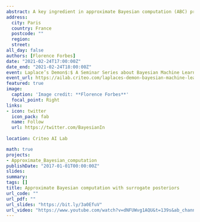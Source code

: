 ```yaml
---
abstract: A key ingredient in approximate Bayesian computation (ABC) procedures is the choice of a discrepancy that describes how different the simulated and observed data are, often based on a set of summary statistics when the data cannot be compared directly. Unless discrepancy and summaries are available from experts or prior knowledge, which seldom occurs, they have to be chosen and this can affect the approximations. Their choice is an active research topic which has mainly considered data discrepancies requiring samples of observations or distances between summary statistics, to date. In this work, we introduce a preliminary learning step in which surrogate posteriors are built from finite Gaussian mixtures using an inverse regression approach. These surrogate posteriors are then used in place of summary statistics and compared using metrics between distributions in place of data discrepancies. Two such metrics are investigated, a standard L2 distance and an optimal transport-based distance. The whole procedure can be seen as an extension of the semi-automatic ABC framework to functional summary statistics. The resulting ABC quasi-posterior distribution is shown to converge to the true one, under standard conditions. Performance is illustrated on both synthetic and real data sets, where it is shown that our approach is particularly useful when the posterior is multimodal.
address:
  city: Paris
  country: France
  postcode: ""
  region: 
  street: 
all_day: false
authors: [Florence Forbes]
date: "2021-02-24T17:00:00Z"
date_end: "2021-02-24T18:00:00Z"
event: Laplace’s Demon$:$ A Seminar Series about Bayesian Machine Learning at Scale
event_url: https://ailab.criteo.com/laplaces-demon-bayesian-machine-learning-at-scale/
featured: true
image:
  caption: 'Image credit: **Florence Forbes**'
  focal_point: Right
links:
- icon: twitter
  icon_pack: fab
  name: Follow
  url: https://twitter.com/BayesianIn
  
location: Criteo AI Lab

math: true
projects:
- Approximate_Bayesian_computation
publishDate: "2017-01-01T00:00:00Z"
slides: 
summary: 
tags: []
title: Approximate Bayesian computation with surrogate posteriors
url_code: ""
url_pdf: ""
url_slides: "https://bit.ly/3a0EfuV"
url_video: "https://www.youtube.com/watch?v=dNFUWvg1AQU&t=139s&ab_channel=CriteoEng"
---
```

<!---
Machine learning is changing the world we live in at a break neck pace. From image recognition and generation, to the deployment of recommender systems, it seems to be breaking new ground constantly and influencing almost every aspect of our lives. In ths seminar series we ask distinguished speakers to comment on what role Bayesian statistics and Bayesian machine learning have in this rapidly changing landscape. Do we need to optimally process information or borrow strength in the big data era? Are philosophical concepts such as coherence and the likelihood principle relevant when you are running a large scale recommender system? Are variational approximations, MCMC or EP appropriate in a production environment? Can I use the propensity score and call myself a Bayesian? How can I elicit a prior over a massive dataset? Is Bayes a reasonable theory of how to be perfect but a hopeless theory of how to be good? Do we need Bayes when we can just A/B test? What combinations of pragmatism and idealism can be used to deploy Bayesian machine learning in a large scale live system? We ask Bayesian believers, Bayesian pragmatists and Bayesian sceptics to comment on all of these subjects and more.

{{% alert note %}}
Click on the **Slides** button above to view the built-in slides feature.
{{% /alert %}}

Slides can be added in a few ways:

- **Create** slides using Academic's [*Slides*](https://sourcethemes.com/academic/docs/managing-content/#create-slides) feature and link using `slides` parameter in the front matter of the talk file
- **Upload** an existing slide deck to `static/` and link using `url_slides` parameter in the front matter of the talk file
- **Embed** your slides (e.g. Google Slides) or presentation video on this page using [shortcodes](https://sourcethemes.com/academic/docs/writing-markdown-latex/).

Further talk details can easily be added to this page using *Markdown* and $\rm \LaTeX$ math code.
-->